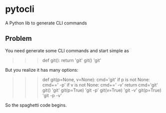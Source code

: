 # pytocli

A Python lib to generate CLI commands
 
## Problem

You need generate some CLI commands and start simple as

>>> def git():
>>>    return 'git'
>>> git()
'git'

But you realize it has many options:

>>> def git(p=None, v=None):
>>>    cmd='git' 
>>>    if p is not None:
            cmd+=' -p'
       if v is not None:
            cmd+=' -v'
>>>    return cmd='git'
>>> git()
'git'
>>> git(p=True)
'git -p'
>>> git(v=True)
'git -v'
>>> git(p=True)
'git -p -v'

So the spaghetti code begins.